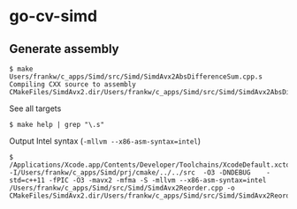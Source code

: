 # go-cv-simd

## Generate assembly

```
$ make Users/frankw/c_apps/Simd/src/Simd/SimdAvx2AbsDifferenceSum.cpp.s
Compiling CXX source to assembly CMakeFiles/SimdAvx2.dir/Users/frankw/c_apps/Simd/src/Simd/SimdAvx2AbsDifferenceSum.cpp.s
```

See all targets
```
$ make help | grep "\.s"
```

Output Intel syntax (`-mllvm --x86-asm-syntax=intel`)
```
$ /Applications/Xcode.app/Contents/Developer/Toolchains/XcodeDefault.xctoolchain/usr/bin/c++   -I/Users/frankw/c_apps/Simd/prj/cmake/../../src  -O3 -DNDEBUG    -std=c++11 -fPIC -O3 -mavx2 -mfma -S -mllvm --x86-asm-syntax=intel /Users/frankw/c_apps/Simd/src/Simd/SimdAvx2Reorder.cpp -o CMakeFiles/SimdAvx2.dir/Users/frankw/c_apps/Simd/src/Simd/SimdAvx2Reorder.cpp.s
```
